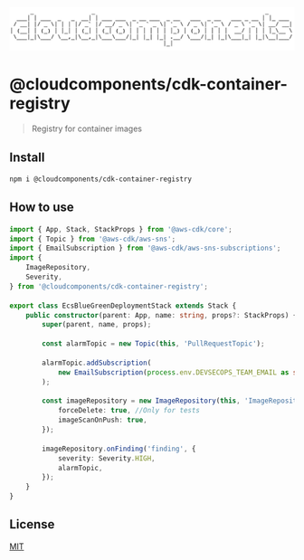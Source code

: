 ![cloudcomponents Logo](../../logo.png)

# @cloudcomponents/cdk-container-registry

> Registry for container images

## Install

```bash
npm i @cloudcomponents/cdk-container-registry
```

## How to use

```typescript
import { App, Stack, StackProps } from '@aws-cdk/core';
import { Topic } from '@aws-cdk/aws-sns';
import { EmailSubscription } from '@aws-cdk/aws-sns-subscriptions';
import {
    ImageRepository,
    Severity,
} from '@cloudcomponents/cdk-container-registry';

export class EcsBlueGreenDeploymentStack extends Stack {
    public constructor(parent: App, name: string, props?: StackProps) {
        super(parent, name, props);

        const alarmTopic = new Topic(this, 'PullRequestTopic');

        alarmTopic.addSubscription(
            new EmailSubscription(process.env.DEVSECOPS_TEAM_EMAIL as string),
        );

        const imageRepository = new ImageRepository(this, 'ImageRepository', {
            forceDelete: true, //Only for tests
            imageScanOnPush: true,
        });

        imageRepository.onFinding('finding', {
            severity: Severity.HIGH,
            alarmTopic,
        });
    }
}
```

## License

[MIT](../../LICENSE)
